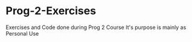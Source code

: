 # Prog-2-Exercises
Exercises and Code done during Prog 2 Course
It's purpose is mainly as Personal Use
